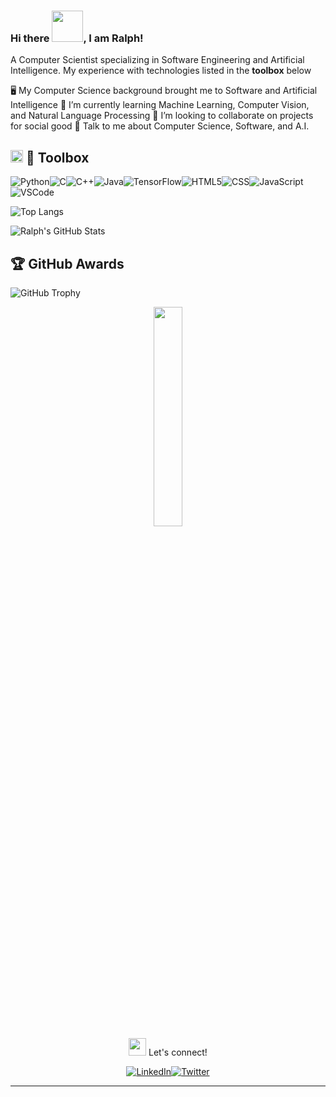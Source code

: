 ### Hi there <img src = "https://raw.githubusercontent.com/MartinHeinz/MartinHeinz/master/wave.gif" width = 50px>, I am Ralph!

A Computer Scientist specializing in Software Engineering and Artificial Intelligence. My experience with technologies listed in the **toolbox** below

🖥 My Computer Science background brought me to Software and Artificial Intelligence
🌱 I’m currently learning Machine Learning, Computer Vision, and Natural Language Processing 
👥 I’m looking to collaborate on projects for social good 
💬 Talk to me about Computer Science, Software, and A.I.

## <img src = "https://media2.giphy.com/media/QssGEmpkyEOhBCb7e1/giphy.gif?cid=ecf05e47a0n3gi1bfqntqmob8g9aid1oyj2wr3ds3mg700bl&rid=giphy.gif" width = 20px> 🧰 Toolbox

![Python](https://img.icons8.com/color/48/000000/python.png)![C](https://img.icons8.com/color/48/000000/c-programming.png)![C++](https://img.icons8.com/color/48/000000/c-plus-plus-logo.png)![Java](https://img.icons8.com/color/50/000000/java-coffee-cup-logo.png)![TensorFlow](https://img.icons8.com/color/48/000000/tensorflow.png)![HTML5](https://img.icons8.com/color/48/000000/html-5.png)![CSS](https://img.icons8.com/color/48/000000/css3.png)![JavaScript](https://img.icons8.com/color/48/000000/javascript.png)![VSCode](https://img.icons8.com/fluent/48/000000/visual-studio-code-2019.png)

![Top Langs](https://github-readme-stats.vercel.app/api/top-langs/?username=ralphcajipe&layout=compact&theme=highcontrast)

![Ralph's GitHub Stats](https://github-readme-stats.vercel.app/api?username=ralphcajipe&show_icons=true&theme=highcontrast)

## :trophy: GitHub Awards
![GitHub Trophy](https://github-profile-trophy.vercel.app/?username=ralphcajipe&theme=highcontrast)

<div align='center'>
<img width ='30%' height = '30%'  src='https://cdn.pixabay.com/photo/2018/09/24/08/31/pixel-cells-3699334_1280.png'/>
</div>

 <div align='center'>
<img src='https://raw.githubusercontent.com/ShahriarShafin/ShahriarShafin/main/Assets/handshake.gif' width= 28px> Let's connect! 

[![LinkedIn](https://img.shields.io/badge/linkedin-%230077B5.svg?&style=for-the-badge&logo=linkedin&logoColor=white)](https://linkedin.com/in/ralphcajipe)[![Twitter](https://img.shields.io/badge/twitter-%231DA1F2.svg?&style=for-the-badge&logo=twitter&logoColor=white)](https://twitter.com/ralf_on_ai) 
</div>

---

